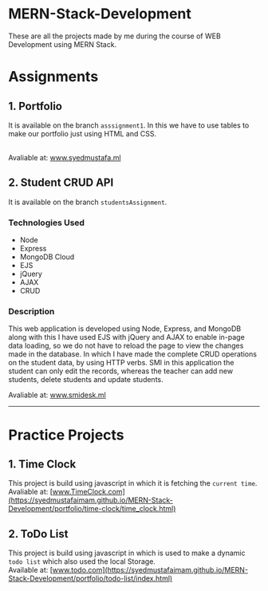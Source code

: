 # MERN-Stack-Development
These are all the projects made by me during the course of WEB Development using MERN Stack. 

# Assignments
## 1. Portfolio

It is available on the branch `asssignment1`. 
In this we have to use tables to make our portfolio just using HTML and CSS.

<br>
Avaliable at: <a href="http://www.syedmustafa.ml/" target="_blank">www.syedmustafa.ml</a>

<br>

## 2. Student CRUD API

It is available on the branch `studentsAssignment`. 
<br>
### Technologies Used
<ul>
<li>Node</li>
<li>Express</li>
<li>MongoDB Cloud</li>
<li>EJS</li>
<li>jQuery</li>
<li>AJAX</li>
<li>CRUD</li>
</ul>


### Description
<p>This web application is developed using Node, Express, and MongoDB along with this I have used EJS with jQuery and AJAX to enable in-page data loading, so we do not have to reload the page to view the changes made in the database. In which I have made the complete CRUD operations on the student data, by using HTTP verbs. SMI in this application the student can only edit the records, whereas the teacher can add new students, delete students and update students.</p>


Avaliable at: <a href="https://smidesk.herokuapp.com/" target="_blank">www.smidesk.ml</a>

<hr>
   
# Practice Projects
## 1.  Time Clock
  This project is build using javascript in which it is fetching the `current time`.
  <br>
    Avaliable at: [www.TimeClock.com](https://syedmustafaimam.github.io/MERN-Stack-Development/portfolio/time-clock/time_clock.html)
  

## 2.  ToDo List
   This project is build using javascript in which is used to make a dynamic `todo list` which also used the local Storage.
   <br>
   Available at: [www.todo.com](https://syedmustafaimam.github.io/MERN-Stack-Development/portfolio/todo-list/index.html)


